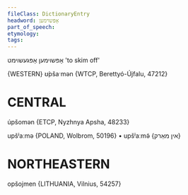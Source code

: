 ```yaml
---
fileClass: DictionaryEntry
headword: אָפּשוימען
part_of_speech: 
etymology: 
tags: 
---
```

אָפּשוימען
אָפּגעשוימט
'to skim off'

{WESTERN}
ʊ́pšaˑmən {WTCP, Berettyó-Újfalu, 47212}

CENTRAL
========

úpšomən {ETCP, Nyzhnya Apsha, 48233}

upšʲaːmə {POLAND, Wolbrom, 50196}
	•	upšʲaːmə̃ {אין מאַרק}

NORTHEASTERN
==============

opšojmen {LITHUANIA, Vilnius, 54257}